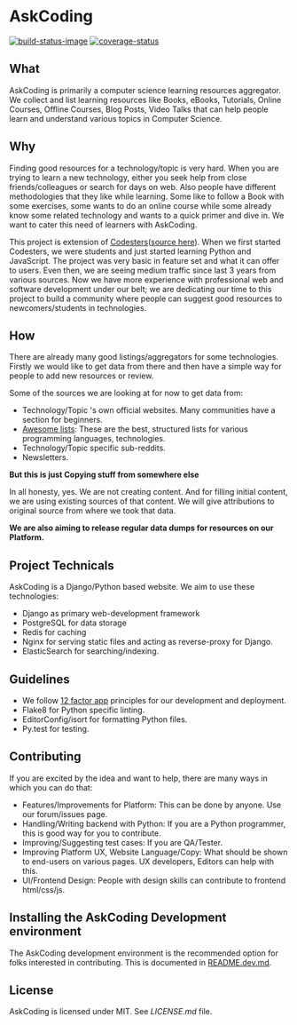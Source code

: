 # AskCoding

[![build-status-image]][travis]
[![coverage-status]][coveralls]

## What

AskCoding is primarily a computer science learning resources aggregator. We collect and list learning resources like Books, eBooks, Tutorials, Online Courses, Offline Courses, Blog Posts, Video Talks that can help people learn and understand various topics in Computer Science.

## Why

Finding good resources for a technology/topic is very hard. When you are trying to learn a new technology, either you seek help from close friends/colleagues or search for days on web. Also people have different methodologies that they like while learning. Some like to follow a Book with some exercises, some wants to do an online course while some already know some related technology and wants to a quick primer and dive in. We want to cater this need of learners with AskCoding.

This project is extension of [Codesters](http://codesters.org)([source here](https://github.com/codesters/codesters)). When we first started Codesters, we were students and just started learning Python and JavaScript. The project was very basic in feature set and what it can offer to users. Even then, we are seeing medium traffic since last 3 years from various sources. Now we have more experience with professional web and software development under our belt; we are dedicating our time to this project to build a community where people can suggest good resources to newcomers/students in technologies.

## How

There are already many good listings/aggregators for some technologies. Firstly we would like to get data from there and then have a simple way for people to add new resources or review.

Some of the sources we are looking at for now to get data from:

- Technology/Topic 's own official websites. Many communities have a section for beginners.
- [Awesome lists](https://github.com/sindresorhus/awesome): These are the best, structured lists for various programming languages, technologies.
- Technology/Topic specific sub-reddits.
- Newsletters.

__But this is just Copying stuff from somewhere else__

In all honesty, yes. We are not creating content. And for filling initial content, we are using existing sources of that content. We will give attributions to original source from where we took that data.

__We are also aiming to release regular data dumps for resources on our Platform.__

## Project Technicals

AskCoding is a Django/Python based website. We aim to use these technologies:

- Django as primary web-development framework
- PostgreSQL for data storage
- Redis for caching
- Nginx for serving static files and acting as reverse-proxy for Django.
- ElasticSearch for searching/indexing.

## Guidelines

- We follow [12 factor app](http://12factor.net/) principles for our development and deployment.  
- Flake8 for Python specific linting.
- EditorConfig/isort for formatting Python files.
- Py.test for testing.

## Contributing

If you are excited by the idea and want to help, there are many ways in which you can do that:

- Features/Improvements for Platform: This can be done by anyone. Use our forum/issues page.
- Handling/Writing backend with Python: If you are a Python programmer, this is good way for you to contribute.
- Improving/Suggesting test cases: If you are QA/Tester.
- Improving Platform UX, Website Language/Copy: What should be shown to end-users on various pages. UX developers, Editors can help with this.
- UI/Frontend Design: People with design skills can contribute to frontend html/css/js.

## Installing the AskCoding Development environment

The AskCoding development environment is the recommended option for folks interested in contributing. This is documented in [README.dev.md](README.dev.md).

## License

AskCoding is licensed under MIT. See *LICENSE.md* file.


[build-status-image]: https://secure.travis-ci.org/akarambir/askcoding.svg?branch=master
[travis]: http://travis-ci.org/akarambir/askcoding?branch=master
[coverage-status]: https://coveralls.io/repos/github/akarambir/askcoding/badge.svg?branch=master
[coveralls]: https://coveralls.io/github/akarambir/askcoding?branch=master
